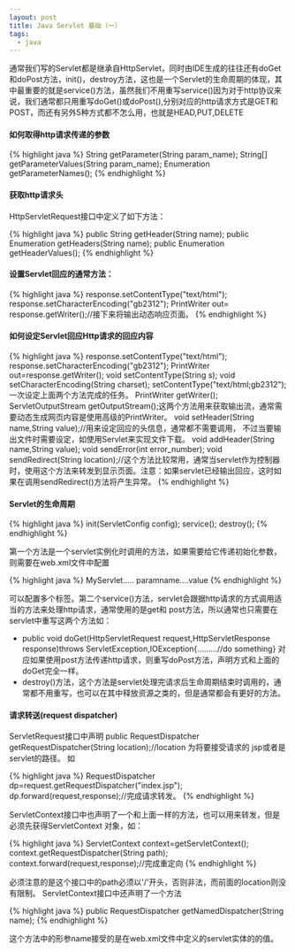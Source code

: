 ```yaml
---
layout: post
title: Java Servlet 基础（一）
tags:
  - java
---
```


通常我们写的Servlet都是继承自HttpServlet，同时由IDE生成的往往还有doGet和doPost方法，init()，destroy方法，这也是一个Servlet的生命周期的体现，其中最重要的就是service()方法，虽然我们不用重写service()因为对于http协议来说，我们通常都只用重写doGet()或doPost(),分别对应的http请求方式是GET和POST，而还有另外5种方式都不怎么用，也就是HEAD,PUT,DELETE

#### 如何取得http请求传递的参数

{% highlight java %}
String getParameter(String param_name);
String[] getParameterValues(String param_name);
Enumeration getParameterNames();
{% endhighlight %}

#### 获取http请求头

HttpServletRequest接口中定义了如下方法：

{% highlight java %}
public String getHeader(String name);
public Enumeration getHeaders(String name);
public Enumeration getHeaderValues();
{% endhighlight %}

#### 设置Servlet回应的通常方法：

{% highlight java %}
response.setContentType("text/html");
response.setCharacterEncoding("gb2312");
PrintWriter out= response.getWriter();//接下来将输出动态响应页面。
{% endhighlight %}

#### 如何设定Servlet回应Http请求的回应内容

{% highlight java %}
response.setContentType("text/html");
response.setCharacterEncoding("gb2312");
PrintWriter out=response.getWriter();
void setContentType(String s);
void setCharacterEncoding(String charset);
setContentType("text/html;gb2312");一次设定上面两个方法完成的任务。
PrintWriter getWriter();
ServletOutputStream getOutputStream();这两个方法用来获取输出流，通常需要动态生成网页内容是使用高级的PrintWriter。
void setHeader(String name,String value);//用来设定回应的头信息，通常都不需要调用， 不过当要输出文件时需要设定，如使用Servlet来实现文件下载。
void addHeader(String name,String value);
void sendError(int error_number);
void sendRedirect(String location);//这个方法比较常用，通常当servlet作为控制器时，使用这个方法来转发到显示页面。注意：如果servlet已经输出回应，这时如果在调用sendRedirect()方法将产生异常。
{% endhighlight %}

#### Servlet的生命周期

{% highlight java %}
init(ServletConfig config);
service();
destroy();
{% endhighlight %}

第一个方法是一个servlet实例化时调用的方法，如果需要给它传递初始化参数，则需要在web.xml文件中配置

{% highlight java %}
<servlet><servlet-name>MyServlet</servlet-name><servlet-class>.....</servlet-class>
  <init-param><param-name>paramname</param-name><param-value>....value</param-value></init-param>
{% endhighlight %}

可以配置多个<init-param>标签。第二个service()方法，servlet会跟据http请求的方式调用适当的方法来处理http请求，通常使用的是get和 post方法，所以通常也只需要在servlet中重写这两个方法如：

- public void doGet(HttpServletRequest request,HttpServletResponse response)throws ServletException,IOException{.........//do something} 对应如果使用post方法传递http请求，则重写doPost方法，声明方式和上面的doGet完全一样。
- destroy()方法，这个方法是servlet处理完请求后生命周期结束时调用的，通常都不用重写，也可以在其中释放资源之类的，但是通常都会有更好的方法。

#### 请求转送(request dispatcher)
ServletRequest接口中声明 public RequestDispatcher getRequestDispatcher(String location);//location 为将要接受请求的 jsp或者是servlet的路径。 如

{% highlight java %}
RequestDispatcher dp=request.getRequestDispatcher("index.jsp");
dp.forward(request,response);//完成请求转发。
{% endhighlight %}

ServletContext接口中也声明了一个和上面一样的方法，也可以用来转发，但是必须先获得ServletContext 对象，如：

{% highlight java %}
ServletContext context=getServletContext();
context.getRequestDispatcher(String path);
context.forward(request,response);//完成重定向
{% endhighlight %}

必须注意的是这个接口中的path必须以'/'开头，否则非法，而前面的location则没有限制。
ServletContext接口中还声明了一个方法

{% highlight java %}
public RequestDispatcher getNamedDispatcher(String name);
{% endhighlight %}

这个方法中的形参name接受的是在web.xml文件中定义的servlet实体的<servlet-name>的值。
